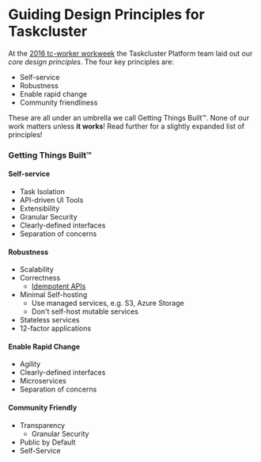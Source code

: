 # Guiding Design Principles for Taskcluster

At the [2016 tc-worker workweek](http://www.chesnok.com/daily/2016/03/11/workweek-tc-worker-workweek-recap/) the Taskcluster Platform team laid out our _core design principles_. The four key principles are:

* Self-service
* Robustness
* Enable rapid change
* Community friendliness

These are all under an umbrella we call Getting Things Built&#8482;. None of our work matters unless __it works__! Read further for a slightly expanded list of principles!

### Getting Things Built™

#### Self-service

- Task Isolation
- API-driven UI Tools
- Extensibility
- Granular Security
- Clearly-defined interfaces
- Separation of concerns

#### Robustness

- Scalability
- Correctness
  - [Idempotent APIs](/dev-docs/idempotency.md)
- Minimal Self-hosting
  - Use managed services, e.g. S3, Azure Storage
  - Don't self-host mutable services
- Stateless services
- 12-factor applications

#### Enable Rapid Change

- Agility
- Clearly-defined interfaces
- Microservices
- Separation of concerns

#### Community Friendly

- Transparency
  - Granular Security
- Public by Default
- Self-Service
